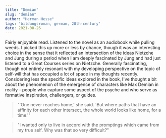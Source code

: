```yaml
---
title: "Demian"
slug: "demian"
author: "Herman Hesse"
tags: "bildungsroman, german, 20th-century"
date: 2021-08-26
---
```


Fairly enjoyable read. Listened to the novel as an audiobook while pulling weeds. I picked this up more or less by chance, 
though it was an interesting choice in the sense that it reflected an intersection of the ideas Nietzche and Jung 
during a period when I am deeply fascinated by Jung and had just listened to a Great Courses series on Nietzche. 
Generally fascinating, though not entirely resonant with my developing perspective on the topic of self-will 
that has occupied a lot of space in my thoughts recently. Considering less the specific ideas explored in the book, 
I've thought a bit about the phenomenon of the emergence of characters like Max Demian in reality - people who capture 
some aspect of the psyche and who serve as formative inspiration, challengers, or guides.


> "'One never reaches home,' she said. 'But where paths that have an affinity for each other intersect, the whole world looks like home, for a time.'"

> "I wanted only to live in accord with the promptings which came from my true self. Why was that so very difficult?"
